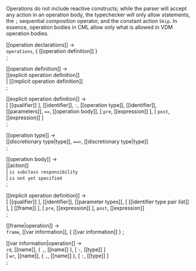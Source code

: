 Operations do not include reactive constructs; while the parser will
accept any action in an operation body, the typechecker will only
allow statements, the `;` sequential composition operator, and
the constant action `Skip`.  In essence, operation bodies in
CML allow only what is allowed in VDM operation bodies.

[[operation declarations]] → <br />
  `operations`, { [[operation definition]] } <br />
;

[[operation definition]] → <br />
  [[explicit operation definition]] <br />
| [[implicit operation definition]] <br />
;

[[explicit operation definition]] → <br />
  [ [[qualifier]] ], [[identifier]], `:`, [[operation type]], [[identifier]], [[parameters]], `==`, [[operation body]], [ `pre`, [[expression]] ], [ `post`, [[expression]] ] <br />
;

[[operation type]] → <br />
  [[discretionary type|type]], `==>`, [[discretionary type|type]] <br />
;

[[operation body]] → <br />
  [[action]] <br />
| `is subclass responsibility` <br />
| `is not yet specified` <br />
;

[[implicit operation definition]] → <br />
  [ [[qualifier]] ], [[identifier]], [[parameter types]], [ [[identifier type pair list]] ], [ [[frame]] ], [ `pre`, [[expression]] ], `post`, [[expression]] <br />
;

[[frame|operation]] → <br />
  `frame`, [[var information]], { [[var information]] }
;

[[var information|operation]] → <br />
  `rd`, [[name]], { `,`, [[name]] }, [ `:`, [[type]] ] <br />
| `wr`, [[name]], { `,`, [[name]] }, [ `:`, [[type]] ] <br />
;


